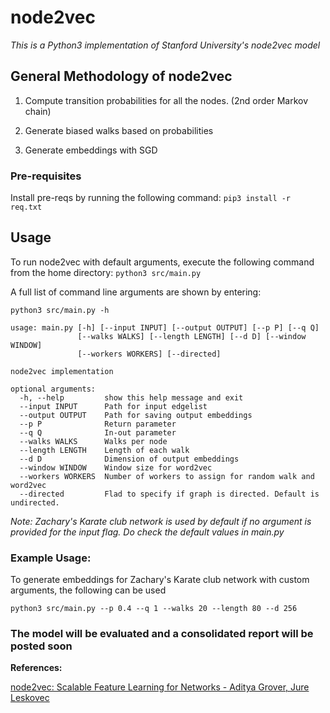 # node2vec

*This is a Python3 implementation of Stanford University's node2vec model*

## General Methodology of node2vec

1. Compute transition probabilities for all the nodes. (2nd order Markov chain)

2. Generate biased walks based on probabilities

3. Generate embeddings with SGD


### Pre-requisites

Install pre-reqs by running the following command:
`pip3 install -r req.txt`

## Usage

To run node2vec with default arguments, execute the following command from the home directory:
`python3 src/main.py`


A full list of command line arguments are shown by entering:
```
python3 src/main.py -h
```

```
usage: main.py [-h] [--input INPUT] [--output OUTPUT] [--p P] [--q Q]
               [--walks WALKS] [--length LENGTH] [--d D] [--window WINDOW]
               [--workers WORKERS] [--directed]

node2vec implementation

optional arguments:
  -h, --help         show this help message and exit
  --input INPUT      Path for input edgelist
  --output OUTPUT    Path for saving output embeddings
  --p P              Return parameter
  --q Q              In-out parameter
  --walks WALKS      Walks per node
  --length LENGTH    Length of each walk
  --d D              Dimension of output embeddings
  --window WINDOW    Window size for word2vec
  --workers WORKERS  Number of workers to assign for random walk and word2vec
  --directed         Flad to specify if graph is directed. Default is undirected. 
```

*Note: Zachary's Karate club network is used by default if no argument is provided for the input flag. Do check the default values in main.py*


### Example Usage:

To generate embeddings for Zachary's Karate club network with custom arguments, the following can be used
```
python3 src/main.py --p 0.4 --q 1 --walks 20 --length 80 --d 256
```


### The model will be evaluated and a consolidated report will be posted soon


**References:**

[node2vec: Scalable Feature Learning for Networks - Aditya Grover, Jure Leskovec](https://cs.stanford.edu/~jure/pubs/node2vec-kdd16.pdf)


